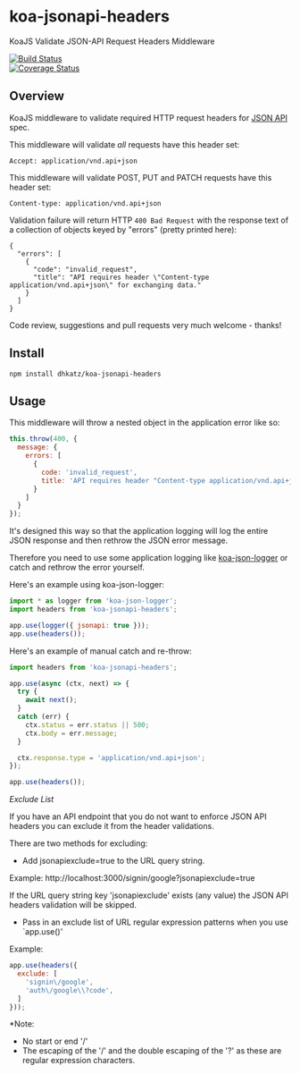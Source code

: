 koa-jsonapi-headers
===================

KoaJS Validate JSON-API Request Headers Middleware

[![Build Status](https://travis-ci.com/dhkatz/koa-jsonapi-headers.svg?branch=master)](https://travis-ci.org/dhkatz/koa-jsonapi-headers)  
[![Coverage Status](https://coveralls.io/repos/dhkatz/koa-jsonapi-headers/badge.png?branch=master)](https://coveralls.io/r/dhkatz/koa-jsonapi-headers?branch=master)  

## Overview

KoaJS middleware to validate required HTTP request headers for [JSON API](http://jsonapi.org/format/) spec.

This middleware will validate *all* requests have this header set:

```Accept: application/vnd.api+json```

This middleware will validate POST, PUT and PATCH requests have this header set:

```Content-type: application/vnd.api+json```

Validation failure will return HTTP `400 Bad Request` with the response text of a collection of objects keyed by "errors" (pretty printed here):

    {
      "errors": [
        {
          "code": "invalid_request",
          "title": "API requires header \"Content-type application/vnd.api+json\" for exchanging data."
        }
      ]
    }

Code review, suggestions and pull requests very much welcome - thanks!

## Install

`npm install dhkatz/koa-jsonapi-headers`

## Usage

This middleware will throw a nested object in the application error like so:

```javascript
this.throw(400, {
  message: {
    errors: [
      {
        code: 'invalid_request',
        title: 'API requires header "Content-type application/vnd.api+json" for exchanging data.'
      }
    ]
  }
});
```

It's designed this way so that the application logging will log the entire JSON response and then rethrow the JSON error message.

Therefore you need to use some application logging like [koa-json-logger](https://github.com/rudijs/koa-json-logger) or catch and rethrow the error yourself.

Here's an example using koa-json-logger:

```javascript	
import * as logger from 'koa-json-logger';
import headers from 'koa-jsonapi-headers';

app.use(logger({ jsonapi: true }));
app.use(headers());
```

Here's an example of manual catch and re-throw:
```javascript
import headers from 'koa-jsonapi-headers';

app.use(async (ctx, next) => {
  try {
    await next();
  }
  catch (err) {
    ctx.status = err.status || 500;
    ctx.body = err.message;
  }

  ctx.response.type = 'application/vnd.api+json';
});

app.use(headers());
```

*Exclude List*

If you have an API endpoint that you do not want to enforce JSON API headers you can exclude it from the header validations.

There are two methods for excluding:

- Add jsonapiexclude=true to the URL query string.

Example: http://localhost:3000/signin/google?jsonapiexclude=true

If the URL query string key 'jsonapiexclude' exists (any value) the JSON API headers validation will be skipped.

- Pass in an exclude list of URL regular expression patterns when you use `app.use()'

Example:

```javascript
app.use(headers({
  exclude: [
    'signin\/google',
    'auth\/google\\?code',
  ]
}));
```

*Note:

- No start or end '/'
- The escaping of the '/' and the double escaping of the '?' as these are regular expression characters.
